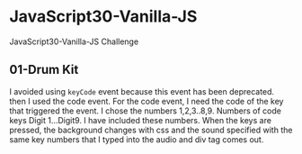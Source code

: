 # JavaScript30-Vanilla-JS
JavaScript30-Vanilla-JS Challenge
## 01-Drum Kit
I avoided using `keyCode` event because this event has been deprecated.
then I used the code event. For the code event, I need the code of the key that triggered the event. I chose the numbers 1,2,3..8,9. Numbers of code keys Digit 1...Digit9. I have included these numbers. When the keys are pressed, the background changes with css and the sound specified with the same key numbers that I typed into the audio and div tag comes out.
